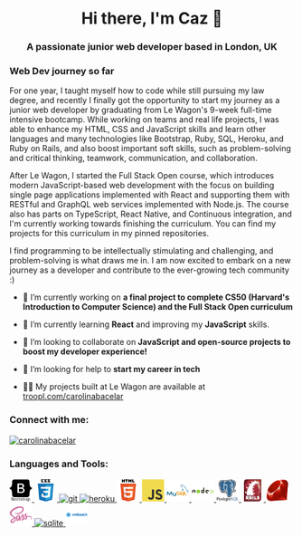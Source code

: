 <h1 align="center">Hi there, I'm Caz 👋</h1>
<h3 align="center">A passionate junior web developer based in London, UK</h3>

<h3 align="left">Web Dev journey so far</h3>
<p align="left"> For one year, I taught myself how to code while still pursuing my law degree, and recently I finally got the opportunity to start my journey as a junior web developer by graduating from Le Wagon's 9-week full-time intensive bootcamp. While working on teams and real life projects, I was able to enhance my HTML, CSS and JavaScript skills and learn other languages and many technologies like Bootstrap, Ruby, SQL, Heroku, and Ruby on Rails, and also boost important soft skills, such as problem-solving and critical thinking, teamwork, communication, and collaboration.
  
<p align="left">After Le Wagon, I started the Full Stack Open course, which introduces modern JavaScript-based web development with the focus on building single page applications implemented with React and supporting them with RESTful and GraphQL web services implemented with Node.js. The course also has parts on TypeScript, React Native, and Continuous integration, and I'm currently working towards finishing the curriculum. You can find my projects for this curriculum in my pinned repositories.</p>

<p align="left">I find programming to be intellectually stimulating and challenging, and problem-solving is what draws me in. I am now excited to embark on a new journey as a developer and contribute to the ever-growing tech community :)</p>

- 🔭 I’m currently working on **a final project to complete CS50 (Harvard's Introduction to Computer Science) and the Full Stack Open curriculum**

- 🌱 I’m currently learning **React** and improving my **JavaScript** skills.

- 👯 I’m looking to collaborate on **JavaScript and open-source projects to boost my developer experience!**

- 🤔 I’m looking for help to **start my career in tech**

- 👨‍💻 My projects built at Le Wagon are available at [troopl.com/carolinabacelar](https://troopl.com/carolinabacelar)

<h3 align="left">Connect with me:</h3>
<p align="left">
<a href="https://linkedin.com/in/carolinabacelar" target="blank"><img align="center" src="https://raw.githubusercontent.com/rahuldkjain/github-profile-readme-generator/master/src/images/icons/Social/linked-in-alt.svg" alt="carolinabacelar" height="30" width="40" /></a>
</p>

<h3 align="left">Languages and Tools:</h3>
<p align="left"> <a href="https://getbootstrap.com" target="_blank" rel="noreferrer"> <img src="https://raw.githubusercontent.com/devicons/devicon/master/icons/bootstrap/bootstrap-plain-wordmark.svg" alt="bootstrap" width="40" height="40"/> </a> <a href="https://www.w3schools.com/css/" target="_blank" rel="noreferrer"> <img src="https://raw.githubusercontent.com/devicons/devicon/master/icons/css3/css3-original-wordmark.svg" alt="css3" width="40" height="40"/> </a>  <a href="https://git-scm.com/" target="_blank" rel="noreferrer"> <img src="https://www.vectorlogo.zone/logos/git-scm/git-scm-icon.svg" alt="git" width="40" height="40"/> </a> <a href="https://heroku.com" target="_blank" rel="noreferrer"> <img src="https://www.vectorlogo.zone/logos/heroku/heroku-icon.svg" alt="heroku" width="40" height="40"/> </a> <a href="https://www.w3.org/html/" target="_blank" rel="noreferrer"> <img src="https://raw.githubusercontent.com/devicons/devicon/master/icons/html5/html5-original-wordmark.svg" alt="html5" width="40" height="40"/> </a> <a href="https://developer.mozilla.org/en-US/docs/Web/JavaScript" target="_blank" rel="noreferrer"> <img src="https://raw.githubusercontent.com/devicons/devicon/master/icons/javascript/javascript-original.svg" alt="javascript" width="40" height="40"/> </a> <a href="https://www.mysql.com/" target="_blank" rel="noreferrer"> <img src="https://raw.githubusercontent.com/devicons/devicon/master/icons/mysql/mysql-original-wordmark.svg" alt="mysql" width="40" height="40"/> </a> <a href="https://nodejs.org" target="_blank" rel="noreferrer"> <img src="https://raw.githubusercontent.com/devicons/devicon/master/icons/nodejs/nodejs-original-wordmark.svg" alt="nodejs" width="40" height="40"/> </a> <a href="https://www.postgresql.org" target="_blank" rel="noreferrer"> <img src="https://raw.githubusercontent.com/devicons/devicon/master/icons/postgresql/postgresql-original-wordmark.svg" alt="postgresql" width="40" height="40"/> </a> <a href="https://rubyonrails.org" target="_blank" rel="noreferrer"> <img src="https://raw.githubusercontent.com/devicons/devicon/master/icons/rails/rails-original-wordmark.svg" alt="rails" width="40" height="40"/> </a> <a href="https://www.ruby-lang.org/en/" target="_blank" rel="noreferrer"> <img src="https://raw.githubusercontent.com/devicons/devicon/master/icons/ruby/ruby-original.svg" alt="ruby" width="40" height="40"/> </a> <a href="https://sass-lang.com" target="_blank" rel="noreferrer"> <img src="https://raw.githubusercontent.com/devicons/devicon/master/icons/sass/sass-original.svg" alt="sass" width="40" height="40"/> </a> <a href="https://www.sqlite.org/" target="_blank" rel="noreferrer"> <img src="https://www.vectorlogo.zone/logos/sqlite/sqlite-icon.svg" alt="sqlite" width="40" height="40"/> </a> <a href="https://webpack.js.org" target="_blank" rel="noreferrer"> <img src="https://raw.githubusercontent.com/devicons/devicon/d00d0969292a6569d45b06d3f350f463a0107b0d/icons/webpack/webpack-original-wordmark.svg" alt="webpack" width="40" height="40"/> </a> </p>
